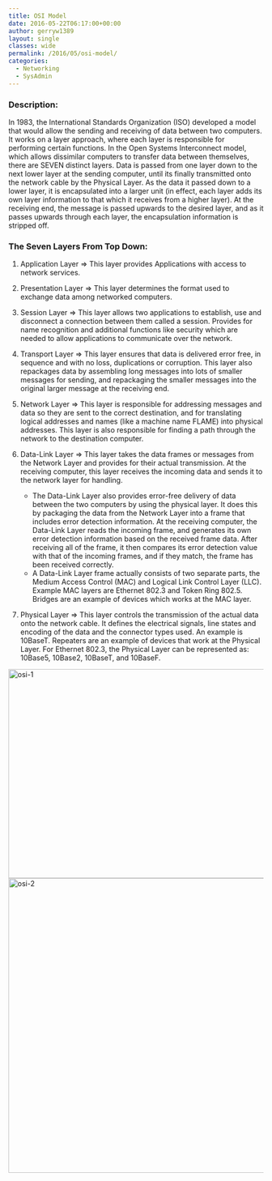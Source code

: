 ```yaml
---
title: OSI Model
date: 2016-05-22T06:17:00+00:00
author: gerryw1389
layout: single
classes: wide
permalink: /2016/05/osi-model/
categories:
  - Networking
  - SysAdmin
---
```

<!--more-->

### Description:

In 1983, the International Standards Organization (ISO) developed a model that would allow the sending and receiving of data between two computers. It works on a layer approach, where each layer is responsible for performing certain functions. In the Open Systems Interconnect model, which allows dissimilar computers to transfer data between themselves, there are SEVEN distinct layers. Data is passed from one layer down to the next lower layer at the sending computer, until its finally transmitted onto the network cable by the Physical Layer. As the data it passed down to a lower layer, it is encapsulated into a larger unit (in effect, each layer adds its own layer information to that which it receives from a higher layer). At the receiving end, the message is passed upwards to the desired layer, and as it passes upwards through each layer, the encapsulation information is stripped off.

### The Seven Layers From Top Down:

1. Application Layer => This layer provides Applications with access to network services.

2. Presentation Layer => This layer determines the format used to exchange data among networked computers.

3. Session Layer => This layer allows two applications to establish, use and disconnect a connection between them called a session. Provides for name recognition and additional functions like security which are needed to allow applications to communicate over the network.

4. Transport Layer => This layer ensures that data is delivered error free, in sequence and with no loss, duplications or corruption. This layer also repackages data by assembling long messages into lots of smaller messages for sending, and repackaging the smaller messages into the original larger message at the receiving end.

5. Network Layer => This layer is responsible for addressing messages and data so they are sent to the correct destination, and for translating logical addresses and names (like a machine name FLAME) into physical addresses. This layer is also responsible for finding a path through the network to the destination computer.

6. Data-Link Layer => This layer takes the data frames or messages from the Network Layer and provides for their actual transmission. At the receiving computer, this layer receives the incoming data and sends it to the network layer for handling.  
   - The Data-Link Layer also provides error-free delivery of data between the two computers by using the physical layer. It does this by packaging the data from the Network Layer into a frame that includes error detection information. At the receiving computer, the Data-Link Layer reads the incoming frame, and generates its own error detection information based on the received frame data. After receiving all of the frame, it then compares its error detection value with that of the incoming frames, and if they match, the frame has been received correctly.  
   - A Data-Link Layer frame actually consists of two separate parts, the Medium Access Control (MAC) and Logical Link Control Layer (LLC). Example MAC layers are Ethernet 802.3 and Token Ring 802.5. Bridges are an example of devices which works at the MAC layer.

7. Physical Layer => This layer controls the transmission of the actual data onto the network cable. It defines the electrical signals, line states and encoding of the data and the connector types used. An example is 10BaseT. Repeaters are an example of devices that work at the Physical Layer. For Ethernet 802.3, the Physical Layer can be represented as: 10Base5, 10Base2, 10BaseT, and 10BaseF.

  <img class="alignnone size-full wp-image-683" src="https://automationadmin.com/assets/images/uploads/2016/09/osi-1.png" alt="osi-1" width="605" height="413" srcset="https://automationadmin.com/assets/images/uploads/2016/09/osi-1.png 605w, https://automationadmin.com/assets/images/uploads/2016/09/osi-1-300x205.png 300w" sizes="(max-width: 605px) 100vw, 605px" />

  <img class="alignnone size-full wp-image-684" src="https://automationadmin.com/assets/images/uploads/2016/09/osi-2.png" alt="osi-2" width="800" height="582" srcset="https://automationadmin.com/assets/images/uploads/2016/09/osi-2.png 800w, https://automationadmin.com/assets/images/uploads/2016/09/osi-2-300x218.png 300w, https://automationadmin.com/assets/images/uploads/2016/09/osi-2-768x559.png 768w" sizes="(max-width: 800px) 100vw, 800px" />
